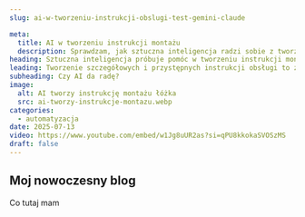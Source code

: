 ```yaml
---
slug: ai-w-tworzeniu-instrukcji-obslugi-test-gemini-claude

meta:
  title: AI w tworzeniu instrukcji montażu
  description: Sprawdzam, jak sztuczna inteligencja radzi sobie z tworzeniem instrukcji montażu bez specjalnego przygotowania.
heading: Sztuczna inteligencja próbuje pomóc w tworzeniu instrukcji montażu łóżka.
leading: Tworzenie szczegółowych i przystępnych instrukcji obsługi to zadanie wymagające precyzji, wiedzy technicznej i często umiejętności wizualnych. W dobie dynamicznego rozwoju sztucznej inteligencji pojawia się pytanie - czy AI może wspierać, a nawet samodzielnie tworzyć takie dokumenty? Postanowiłem to sprawdzić, testując możliwości Gemini i Claude w generowaniu instrukcji z elementami HTML.
subheading: Czy AI da radę?
image:
  alt: AI tworzy instrukcję montażu łóżka
  src: ai-tworzy-instrukcje-montazu.webp
categories:
  - automatyzacja
date: 2025-07-13
video: https://www.youtube.com/embed/w1Jg8uUR2as?si=qPU8kkokaSVOSzMS
draft: false
---
```


## Moj nowoczesny blog

Co tutaj mam
